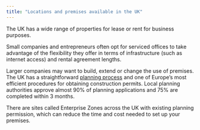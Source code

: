 ```yaml
---
title: "Locations and premises available in the UK"
---
```

The UK has a wide range of properties for lease or rent for business purposes.

Small companies and entrepreneurs often opt for serviced offices to take advantage of the flexibility they offer in terms of infrastructure (such as internet access) and rental agreement lengths.
 
Larger companies may want to build, extend or change the use of premises. The UK has a straightforward [planning process](https://www.gov.uk/government/publications/plain-english-guide-to-the-planning-system) and one of Europe’s most efficient procedures for obtaining construction permits. Local planning authorities approve almost 90% of planning applications and 75% are completed within 3 months.

There are sites called Enterprise Zones across the UK with existing planning permission, which can reduce the time and cost needed to set up your premises.
